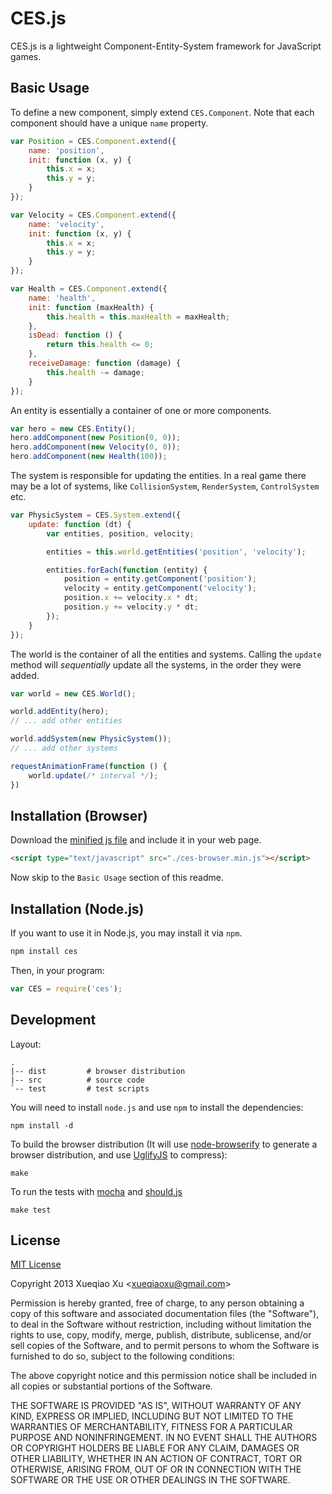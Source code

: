 CES.js
==============

CES.js is a lightweight Component-Entity-System framework for JavaScript games.


Basic Usage
-----------


To define a new component, simply extend `CES.Component`. 
Note that each component should have a unique `name` property.

```js
var Position = CES.Component.extend({
    name: 'position',
    init: function (x, y) {
        this.x = x;
        this.y = y;
    }
});

var Velocity = CES.Component.extend({
    name: 'velocity',
    init: function (x, y) {
        this.x = x;
        this.y = y;
    }
});

var Health = CES.Component.extend({
    name: 'health',
    init: function (maxHealth) {
        this.health = this.maxHealth = maxHealth;
    },
    isDead: function () {
        return this.health <= 0;
    },
    receiveDamage: function (damage) {
        this.health -= damage;
    }
});
```

An entity is essentially a container of one or more components.

```js
var hero = new CES.Entity();
hero.addComponent(new Position(0, 0));
hero.addComponent(new Velocity(0, 0));
hero.addComponent(new Health(100));
```

The system is responsible for updating the entities.
In a real game there may be a lot of systems, like `CollisionSystem`,
`RenderSystem`, `ControlSystem` etc.

```js
var PhysicSystem = CES.System.extend({
    update: function (dt) {
        var entities, position, velocity;

        entities = this.world.getEntities('position', 'velocity');

        entities.forEach(function (entity) {
            position = entity.getComponent('position');
            velocity = entity.getComponent('velocity');
            position.x += velocity.x * dt;
            position.y += velocity.y * dt;
        });
    }
});
```

The world is the container of all the entities and systems.
Calling the `update` method will *sequentially* update all the systems,
in the order they were added.

```js
var world = new CES.World();

world.addEntity(hero);
// ... add other entities

world.addSystem(new PhysicSystem());
// ... add other systems

requestAnimationFrame(function () {
    world.update(/* interval */);
})
```

Installation (Browser)
-------

Download the [minified js file](http://github.com/qiao/ces.js/raw/master/dist/ces-browser.min.js) and include it in your web page.

```html
<script type="text/javascript" src="./ces-browser.min.js"></script>
```

Now skip to the `Basic Usage` section of this readme.

Installation (Node.js)
------

If you want to use it in Node.js, you may install it via `npm`.

```bash
npm install ces
```

Then, in your program:

```javascript
var CES = require('ces');
```


Development
------------

Layout:

    .
    |-- dist         # browser distribution
    |-- src          # source code
    `-- test         # test scripts

You will need to install `node.js` and use `npm` to install the dependencies: 

    npm install -d 

To build the browser distribution 
(It will use [node-browserify](https://github.com/substack/node-browserify) to generate a browser distribution,
and use [UglifyJS](https://github.com/mishoo/UglifyJS) to compress):

    make

To run the tests with
[mocha](http://visionmedia.github.com/mocha/) and [should.js](https://github.com/visionmedia/should.js) 

    make test

License
-------

[MIT License](http://www.opensource.org/licenses/mit-license.php)

Copyright 2013 Xueqiao Xu &lt;xueqiaoxu@gmail.com&gt;

Permission is hereby granted, free of charge, to any person obtaining a copy of this software and associated documentation files (the "Software"), to deal in the Software without restriction, including without limitation the rights to use, copy, modify, merge, publish, distribute, sublicense, and/or sell copies of the Software, and to permit persons to whom the Software is furnished to do so, subject to the following conditions:

The above copyright notice and this permission notice shall be included in all copies or substantial portions of the Software.

THE SOFTWARE IS PROVIDED "AS IS", WITHOUT WARRANTY OF ANY KIND, EXPRESS OR IMPLIED, INCLUDING BUT NOT LIMITED TO THE WARRANTIES OF MERCHANTABILITY, FITNESS FOR A PARTICULAR PURPOSE AND NONINFRINGEMENT. IN NO EVENT SHALL THE AUTHORS OR COPYRIGHT HOLDERS BE LIABLE FOR ANY CLAIM, DAMAGES OR OTHER LIABILITY, WHETHER IN AN ACTION OF CONTRACT, TORT OR OTHERWISE, ARISING FROM, OUT OF OR IN CONNECTION WITH THE SOFTWARE OR THE USE OR OTHER DEALINGS IN THE SOFTWARE.
